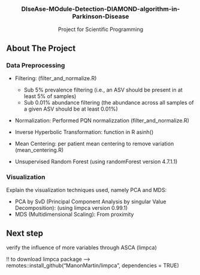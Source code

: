  <h3 align="center">DIseAse-MOdule-Detection-DIAMOND-algorithm-in-Parkinson-Disease</h3>

  <p align="center">
    Project for Scientific Programming
  </p>
</div>

<!-- ABOUT THE PROJECT -->
## About The Project   

### Data Preprocessing

* Filtering: (filter_and_normalize.R)
  * Sub 5% prevalence filtering (i.e., an ASV should be present in at least 5% of samples)
  * Sub 0.01% abundance filtering (the abundance across all samples of a given ASV should be at least 0.01%)

* Normalization: Performed PQN normalizzation  (filter_and_normalize.R)
* Inverse Hyperbolic Transformation: function in R asinh()
* Mean Centering: per patient mean centering to remove variation  (mean_centering.R)
* Unsupervised Random Forest (using randomForest version 4.7.1.1)

### Visualization

Explain the visualization techniques used, namely PCA and MDS:

* PCA by SvD (Principal Component Analysis by singular Value Decomposition): (using limpca version 0.99.1)
* MDS (Multidimensional Scaling): From proximity

## Next step 

verify the influence of more variables through ASCA (limpca) 


!! to download limpca package --> remotes::install_github(“ManonMartin/limpca”, dependencies = TRUE)
